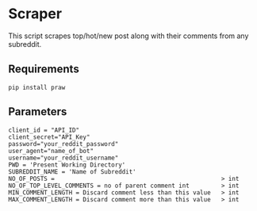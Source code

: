 # Scraper
This script scrapes top/hot/new post along with their comments from any subreddit.

## Requirements
    pip install praw

## Parameters
    client_id = "API_ID"
    client_secret="API_Key"
    password="your_reddit_password"
    user_agent="name_of_bot"
    username="your_reddit_username"
    PWD = 'Present Working Directory'
    SUBREDDIT_NAME = 'Name of Subreddit'
    NO_OF_POSTS =                                               > int
    NO_OF_TOP_LEVEL_COMMENTS = no of parent comment int         > int
    MIN_COMMENT_LENGTH = Discard comment less than this value   > int
    MAX_COMMENT_LENGTH = Discard comment more than this value   > int
    

